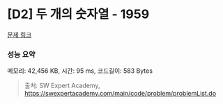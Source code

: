 # [D2] 두 개의 숫자열 - 1959 

[문제 링크](https://swexpertacademy.com/main/code/problem/problemDetail.do?contestProbId=AV5PpoFaAS4DFAUq) 

### 성능 요약

메모리: 42,456 KB, 시간: 95 ms, 코드길이: 583 Bytes



> 출처: SW Expert Academy, https://swexpertacademy.com/main/code/problem/problemList.do